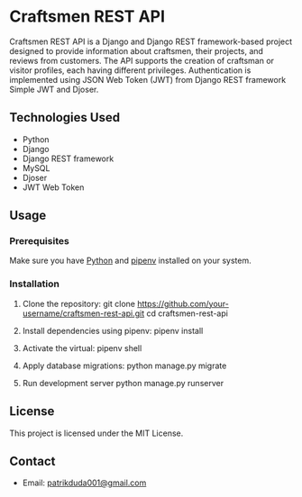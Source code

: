 # Craftsmen REST API

Craftsmen REST API is a Django and Django REST framework-based project designed to provide information about craftsmen, their projects, and reviews from customers. The API supports the creation of craftsman or visitor profiles, each having different privileges. Authentication is implemented using JSON Web Token (JWT) from Django REST framework Simple JWT and Djoser.

## Technologies Used

- Python
- Django
- Django REST framework
- MySQL
- Djoser
- JWT Web Token

## Usage

### Prerequisites

Make sure you have [Python](https://www.python.org/) and [pipenv](https://pipenv.pypa.io/en/latest/) installed on your system.

### Installation

1. Clone the repository:
   git clone https://github.com/your-username/craftsmen-rest-api.git
   cd craftsmen-rest-api

2. Install dependencies using pipenv:
   pipenv install

3. Activate the virtual:
   pipenv shell

4. Apply database migrations:
   python manage.py migrate

5. Run development server
   python manage.py runserver


## License

This project is licensed under the MIT License.


## Contact

- Email: patrikduda001@gmail.com
